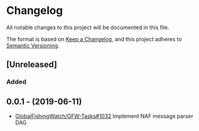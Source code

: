 # Changelog

All notable changes to this project will be documented in this file.

The format is based on [Keep a
Changelog](https://keepachangelog.com/en/1.0.0/), and this project adheres to
[Semantic Versioning](https://semver.org/spec/v2.0.0.html).

## [Unreleased]

### Added

## 0.0.1 - (2019-06-11)

* [GlobalFishingWatch/GFW-Tasks#1032](https://github.com/GlobalFishingWatch/GFW-Tasks/issues/1032)
  Implement NAF message parser DAG
